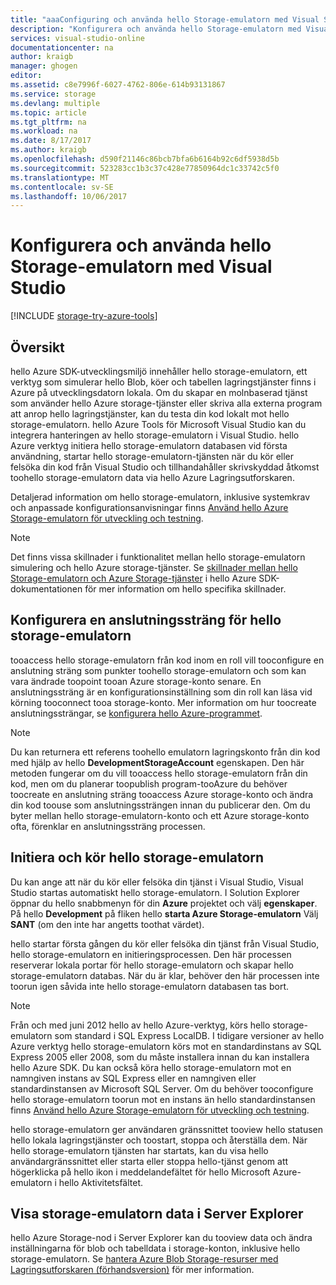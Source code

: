 ```yaml
---
title: "aaaConfiguring och använda hello Storage-emulatorn med Visual Studio | Microsoft Docs"
description: "Konfigurera och använda hello Storage-emulatorn med Visual Studio"
services: visual-studio-online
documentationcenter: na
author: kraigb
manager: ghogen
editor: 
ms.assetid: c8e7996f-6027-4762-806e-614b93131867
ms.service: storage
ms.devlang: multiple
ms.topic: article
ms.tgt_pltfrm: na
ms.workload: na
ms.date: 8/17/2017
ms.author: kraigb
ms.openlocfilehash: d590f21146c86bcb7bfa6b6164b92c6df5938d5b
ms.sourcegitcommit: 523283cc1b3c37c428e77850964dc1c33742c5f0
ms.translationtype: MT
ms.contentlocale: sv-SE
ms.lasthandoff: 10/06/2017
---
```

# <a name="configuring-and-using-hello-storage-emulator-with-visual-studio"></a>Konfigurera och använda hello Storage-emulatorn med Visual Studio
[!INCLUDE [storage-try-azure-tools](../includes/storage-try-azure-tools.md)]

## <a name="overview"></a>Översikt
hello Azure SDK-utvecklingsmiljö innehåller hello storage-emulatorn, ett verktyg som simulerar hello Blob, köer och tabellen lagringstjänster finns i Azure på utvecklingsdatorn lokala. Om du skapar en molnbaserad tjänst som använder hello Azure storage-tjänster eller skriva alla externa program att anrop hello lagringstjänster, kan du testa din kod lokalt mot hello storage-emulatorn. hello Azure Tools för Microsoft Visual Studio kan du integrera hanteringen av hello storage-emulatorn i Visual Studio. hello Azure verktyg initiera hello storage-emulatorn databasen vid första användning, startar hello storage-emulatorn-tjänsten när du kör eller felsöka din kod från Visual Studio och tillhandahåller skrivskyddad åtkomst toohello storage-emulatorn data via hello Azure Lagringsutforskaren.

Detaljerad information om hello storage-emulatorn, inklusive systemkrav och anpassade konfigurationsanvisningar finns [Använd hello Azure Storage-emulatorn för utveckling och testning](storage/common/storage-use-emulator.md).

> [!NOTE]
> Det finns vissa skillnader i funktionalitet mellan hello storage-emulatorn simulering och hello Azure storage-tjänster. Se [skillnader mellan hello Storage-emulatorn och Azure Storage-tjänster](storage/common/storage-use-emulator.md) i hello Azure SDK-dokumentationen för mer information om hello specifika skillnader.
> 
> 

## <a name="configuring-a-connection-string-for-hello-storage-emulator"></a>Konfigurera en anslutningssträng för hello storage-emulatorn
tooaccess hello storage-emulatorn från kod inom en roll vill tooconfigure en anslutning sträng som punkter toohello storage-emulatorn och som kan vara ändrade toopoint tooan Azure storage-konto senare. En anslutningssträng är en konfigurationsinställning som din roll kan läsa vid körning tooconnect tooa storage-konto. Mer information om hur toocreate anslutningssträngar, se [konfigurera hello Azure-programmet](https://msdn.microsoft.com/library/azure/2da5d6ce-f74d-45a9-bf6b-b3a60c5ef74e#BK_SettingsPage).

> [!NOTE]
> Du kan returnera ett referens toohello emulatorn lagringskonto från din kod med hjälp av hello **DevelopmentStorageAccount** egenskapen. Den här metoden fungerar om du vill tooaccess hello storage-emulatorn från din kod, men om du planerar toopublish program-tooAzure du behöver toocreate en anslutning sträng tooaccess Azure storage-konto och ändra din kod toouse som anslutningssträngen innan du publicerar den. Om du byter mellan hello storage-emulatorn-konto och ett Azure storage-konto ofta, förenklar en anslutningssträng processen.
> 
> 

## <a name="initializing-and-running-hello-storage-emulator"></a>Initiera och kör hello storage-emulatorn
Du kan ange att när du kör eller felsöka din tjänst i Visual Studio, Visual Studio startas automatiskt hello storage-emulatorn. I Solution Explorer öppnar du hello snabbmenyn för din **Azure** projektet och välj **egenskaper**. På hello **Development** på fliken hello **starta Azure Storage-emulatorn** Välj **SANT** (om den inte har angetts toothat värdet).

hello startar första gången du kör eller felsöka din tjänst från Visual Studio, hello storage-emulatorn en initieringsprocessen. Den här processen reserverar lokala portar för hello storage-emulatorn och skapar hello storage-emulatorn databas. När du är klar, behöver den här processen inte toorun igen såvida inte hello storage-emulatorn databasen tas bort.

> [!NOTE]
> Från och med juni 2012 hello av hello Azure-verktyg, körs hello storage-emulatorn som standard i SQL Express LocalDB. I tidigare versioner av hello Azure verktyg hello storage-emulatorn körs mot en standardinstans av SQL Express 2005 eller 2008, som du måste installera innan du kan installera hello Azure SDK. Du kan också köra hello storage-emulatorn mot en namngiven instans av SQL Express eller en namngiven eller standardinstansen av Microsoft SQL Server. Om du behöver tooconfigure hello storage-emulatorn toorun mot en instans än hello standardinstansen finns [Använd hello Azure Storage-emulatorn för utveckling och testning](storage/common/storage-use-emulator.md).
> 
> 

hello storage-emulatorn ger användaren gränssnittet tooview hello statusen hello lokala lagringstjänster och toostart, stoppa och återställa dem. När hello storage-emulatorn tjänsten har startats, kan du visa hello användargränssnittet eller starta eller stoppa hello-tjänst genom att högerklicka på hello ikon i meddelandefältet för hello Microsoft Azure-emulatorn i hello Aktivitetsfältet.

## <a name="viewing-storage-emulator-data-in-server-explorer"></a>Visa storage-emulatorn data i Server Explorer
hello Azure Storage-nod i Server Explorer kan du tooview data och ändra inställningarna för blob och tabelldata i storage-konton, inklusive hello storage-emulatorn. Se [hantera Azure Blob Storage-resurser med Lagringsutforskaren (förhandsversion)](https://docs.microsoft.com/azure/vs-azure-tools-storage-explorer-blobs) för mer information.

